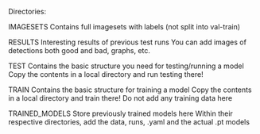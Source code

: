 Directories:

IMAGESETS
  Contains full imagesets with labels (not split into val-train)

RESULTS
  Interesting results of previous test runs
  You can add images of detections both good and bad, graphs, etc.

TEST
  Contains the basic structure you need for testing/running a model
  Copy the contents in a local directory and run testing there!

TRAIN
  Contains the basic structure for training a model
  Copy the contents in a local directory and train there!
  Do not add any training data here

TRAINED_MODELS
  Store previously trained models here
  Within their respective directories, add the data, runs, .yaml and the actual .pt models
